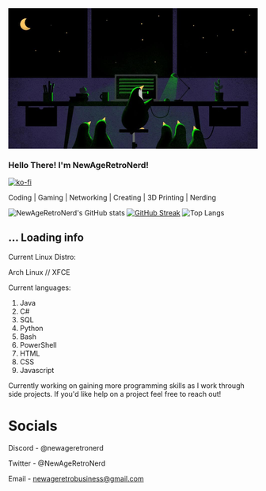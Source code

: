 <img src="./penguin_code.jpg" align="center"/>

### Hello There! I'm NewAgeRetroNerd!

[![ko-fi](https://ko-fi.com/img/githubbutton_sm.svg)](https://ko-fi.com/W7W1116ERJ)

Coding | Gaming | Networking | Creating | 3D Printing | Nerding

![NewAgeRetroNerd's GitHub stats](https://github-readme-stats.vercel.app/api?username=newageretronerd&show_icons=true&theme=chartreuse-dark)
[![GitHub Streak](https://streak-stats.demolab.com?user=newageretronerd&theme=chartreuse-dark&mode=daily)](https://git.io/streak-stats)
![Top Langs](https://github-readme-stats.vercel.app/api/top-langs/?username=newageretronerd&layout=compact&theme=chartreuse-dark)

## ... Loading info
Current Linux Distro:

   Arch Linux // XFCE



Current languages:

1) Java
2) C#
3) SQL
4) Python
5) Bash
6) PowerShell
7) HTML
8) CSS
9) Javascript

Currently working on gaining more programming skills as I work through side projects.
If you'd like help on a project feel free to reach out!

# Socials
Discord - @newageretronerd

Twitter - @NewAgeRetroNerd

Email   - newageretrobusiness@gmail.com
